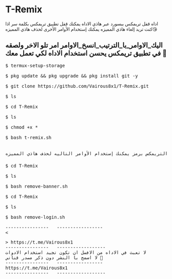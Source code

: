 # T-Remix
اداه قفل تريمكس ببسورد عبر هاذي الاداه يمكنك قفل تطبيق تريمكس بكلمة سر اذا كنت تريد إلغاء هاذي المميزه يمكنك إستخدام الأوامر الأخرى لحذف هاذي المميزه😘 

اليك_الاوامر_با_الترتيب_انسخ_الاوامر امر تلو الاخر ولصقه في تطبيق تريمكس يحسن استخدام الاداه لكي تعمل معك 🛑
------------------------------------

<pre>$ termux-setup-storage
  
$ pkg update && pkg upgrade && pkg install git -y

$ git clone https://github.com/Vairous8x1/T-Remix.git

$ ls

$ cd T-Remix

$ ls

$ chmod +x *

$ bash t-remix.sh


بعدها اذا كنت تحذف نظام فتح التريمكس برمز يمكنك إستخدام الأوامر التاليه لحذف هاذي المميزه 👇 

$ cd T-Remix

$ ls

$ bash remove-banner.sh

$ cd T-Remix

$ ls

$ bash remove-login.sh

----------------   -----------------
<<pre>> https://t.me/Vairous8x1
----------------   ------------------
لا تعبث في الاداه من الافضل ان تكون تجيد استخدام الادوات 
لا اسمح با النشر دون ذكر مصدر قناتي 🚫 
----------------   -----------------
https://t.me/Vairous8x1
----------------   ------------------
